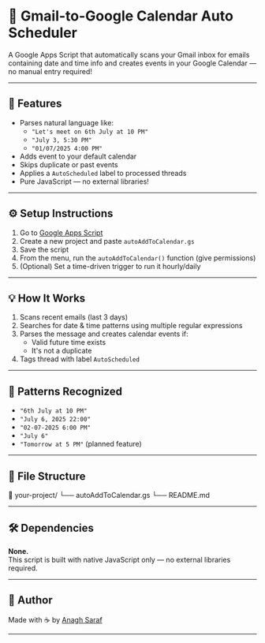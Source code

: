 # 📅 Gmail-to-Google Calendar Auto Scheduler

A Google Apps Script that automatically scans your Gmail inbox for emails containing date and time info and creates events in your Google Calendar — no manual entry required!

---

## 🚀 Features

- Parses natural language like:
  - `"Let's meet on 6th July at 10 PM"`
  - `"July 3, 5:30 PM"`
  - `"01/07/2025 4:00 PM"`
- Adds event to your default calendar
- Skips duplicate or past events
- Applies a `AutoScheduled` label to processed threads
- Pure JavaScript — no external libraries!

---

## ⚙️ Setup Instructions

1. Go to [Google Apps Script](https://script.google.com)
2. Create a new project and paste `autoAddToCalendar.gs`
3. Save the script
4. From the menu, run the `autoAddToCalendar()` function (give permissions)
5. (Optional) Set a time-driven trigger to run it hourly/daily

---

## 💡 How It Works

1. Scans recent emails (last 3 days)
2. Searches for date & time patterns using multiple regular expressions
3. Parses the message and creates calendar events if:
   - Valid future time exists
   - It's not a duplicate
4. Tags thread with label `AutoScheduled`

---

## 🧠 Patterns Recognized

- `"6th July at 10 PM"`
- `"July 6, 2025 22:00"`
- `"02-07-2025 6:00 PM"`
- `"July 6"`
- `"Tomorrow at 5 PM"` (planned feature)

---

## 📁 File Structure
📁 your-project/
└── autoAddToCalendar.gs
└── README.md


---

## 🛠️ Dependencies

**None.**  
This script is built with native JavaScript only — no external libraries required.

---

## 📅 Author

Made with ☕ by [Anagh Saraf](https://github.com/anagh070)

---

